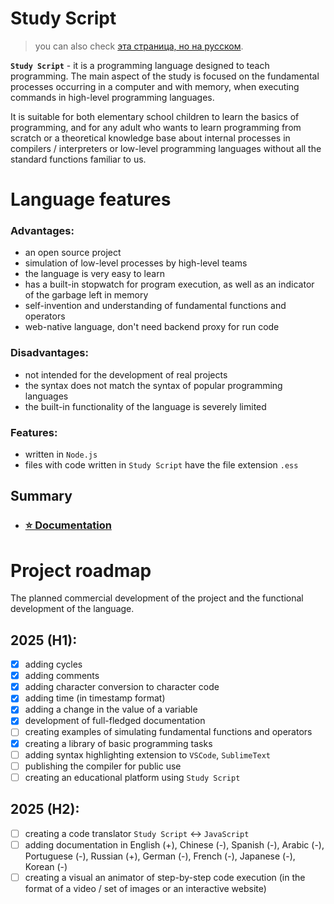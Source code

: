 # Study Script

> you can also check [эта страница, но на русском](https://github.com/SenatorMorra/study-script/blob/main/README-RU.md).

**`Study Script`** - it is a programming language designed to teach programming. The main aspect of the study is focused on the fundamental processes occurring in a computer and with memory, when executing commands in high-level programming languages.

It is suitable for both elementary school children to learn the basics of programming, and for any adult who wants to learn programming from scratch or a theoretical knowledge base about internal processes in compilers / interpreters or low-level programming languages without all the standard functions familiar to us.

# Language features

### Advantages:
- an open source project
- simulation of low-level processes by high-level teams
- the language is very easy to learn
- has a built-in stopwatch for program execution, as well as an indicator of the garbage left in memory
- self-invention and understanding of fundamental functions and operators
- web-native language, don't need backend proxy for run code

### Disadvantages:
- not intended for the development of real projects
- the syntax does not match the syntax of popular programming languages
- the built-in functionality of the language is severely limited

### Features:
- written in `Node.js `
- files with code written in `Study Script` have the file extension `.ess`

## Summary

- ### [⭐ Documentation](https://github.com/SenatorMorra/study-script/blob/main/documentation/en/navigation.md)

# Project roadmap

The planned commercial development of the project and the functional development of the language.

## 2025 (H1):

- [x] adding cycles
- [x] adding comments
- [x] adding character conversion to character code
- [x] adding time (in timestamp format)
- [x] adding a change in the value of a variable
- [x] development of full-fledged documentation
- [ ] creating examples of simulating fundamental functions and operators
- [x] creating a library of basic programming tasks
- [ ] adding syntax highlighting extension to `VSCode`, `SublimeText`
- [ ] publishing the compiler for public use
- [ ] creating an educational platform using `Study Script`

## 2025 (H2):

- [ ] creating a code translator `Study Script` <-> `JavaScript`
- [ ] adding documentation in English (+), Chinese (-), Spanish (-), Arabic (-), Portuguese (-), Russian (+), German (-), French (-), Japanese (-), Korean (-)
- [ ] creating a visual an animator of step-by-step code execution (in the format of a video / set of images or an interactive website)
